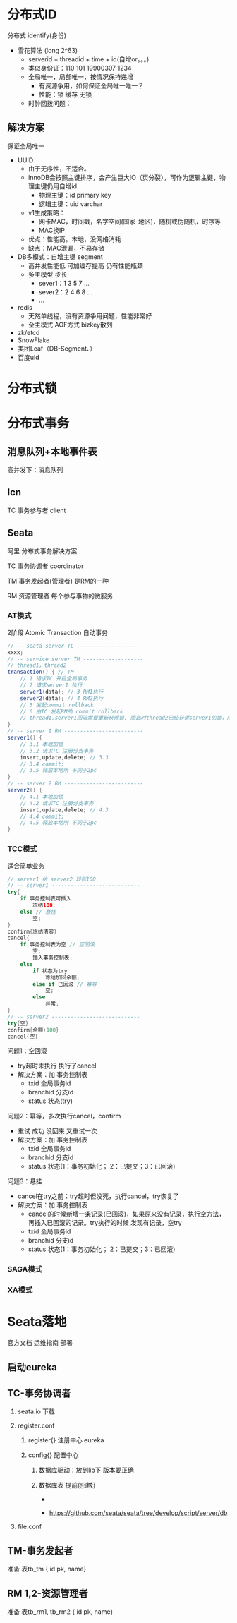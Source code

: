 # 分布式ID

分布式  identify(身份)

- 雪花算法    (long 2^63)
  - serverid + threadid + time + id(自增or。。。)
  - 类似身份证：110 101 19900307 1234
  - 全局唯一，局部唯一，按情况保持递增
    - 有资源争用，如何保证全局唯一唯一？
    - 性能：锁 缓存 无锁
  - 时钟回拨问题：

## 解决方案

保证全局唯一

- UUID
  - 由于无序性，不适合。
  - innoDB会按照主键排序，会产生巨大IO（页分裂），可作为逻辑主键，物理主键仍用自增id
    - 物理主键：id primary key
    - 逻辑主键：uid varchar
  - v1生成策略：
    - 网卡MAC，时间戳，名字空间(国家-地区)，随机或伪随机，时序等
    - MAC换IP
  - 优点：性能高，本地，没网络消耗
  - 缺点：MAC泄漏，不易存储
- DB多模式：自增主键 segment
  - 高并发性能低 可加缓存提高 仍有性能瓶颈
  - 多主模型 步长
    - sever1：1 3 5 7 ...
    - sever2：2 4 6 8 ...
    - ...
- redis
  - 天然单线程，没有资源争用问题，性能非常好
  - 全主模式 AOF方式 bizkey散列
- zk/etcd
- SnowFlake
- 美团Leaf（DB-Segment、）
- 百度uid

# 分布式锁



# 分布式事务

## 消息队列+本地事件表

高并发下：消息队列

## lcn

TC 事务参与者 client

## Seata

阿里 分布式事务解决方案

TC 事务协调者 coordinator

TM 事务发起者(管理者)  是RM的一种

RM 资源管理者 每个参与事物的微服务

### AT模式

2阶段 Atomic Transaction 自动事务

```java
// -- seata server TC -------------------
xxxx;
// -- service server TM -------------------
// thread1，thread2
transaction() { // TM
    // 1 请求TC 开启全局事务
    // 2 请求server1 执行
    server1(data); // 3 RM1执行
    server2(data); // 4 RM2执行
    // 5 发起commit rollback
    // 6 由TC 发起RM的 commit rollback
    // thread1.server1回滚需要重新获得锁, 而此时thread2已经获得server1的锁，所以thread1需要等待thread2超时之后才能执行回滚
}
// -- server 1 RM -------------------------
server1() {
    // 3.1 本地加锁
    // 3.2 请求TC 注册分支事务
    insert,update,delete; // 3.3
    // 3.4 commit;
    // 3.5 释放本地所 不同于2pc
}
// -- server 2 RM -------------------------
server2() {
    // 4.1 本地加锁
    // 4.2 请求TC 注册分支事务
    insert,update,delete; // 4.3
    // 4.4 commit; 
    // 4.5 释放本地所 不同于2pc
}
```



### TCC模式

适合简单业务

```java
// server1 给 server2 转账100
// -- server1 ----------------------------
try{
    if 事务控制表可插入
	    冻结100;
    else // 悬挂
        空;
}
confirm{冻结清零}
cancel{
    if 事务控制表为空 // 空回滚
        空;
    	插入事务控制表;
    else
        if 状态为try
		    冻结加回余额;
    	else if 已回滚 // 幂等
            空;
    	else
            异常;
}
// -- server2 ----------------------------
try{空}
confirm{余额+100}
cancel{空}
```

问题1：空回滚

- try超时未执行 执行了cancel 
- 解决方案：加 事务控制表
  - txid 全局事务id
  - branchid 分支id
  - status 状态(try)

问题2：幂等，多次执行cancel，confirm

- 重试 成功 没回来 又重试一次
- 解决方案：加 事务控制表
  - txid 全局事务id
  - branchid 分支id
  - status 状态(1：事务初始化； 2：已提交；3：已回滚)

问题3：悬挂

- cancel在try之前：try超时但没死，执行cancel，try恢复了
- 解决方案：加 事务控制表
  - cancel的时候新增一条记录(已回滚)，如果原来没有记录，执行空方法，再插入已回滚的记录。try执行的时候 发现有记录，空try
  - txid 全局事务id
  - branchid 分支id
  - status 状态(1：事务初始化； 2：已提交；3：已回滚)



### SAGA模式

### XA模式

# Seata落地

官方文档 运维指南 部署

## 启动eureka

## TC-事务协调者

1. seata.io 下载

2. register.conf

   1. register{} 注册中心 eureka

   2. config{} 配置中心

      1. 数据库驱动：放到lib下 版本要正确

      2. 数据库表 提前创建好

         - 

         - https://github.com/seata/seata/tree/develop/script/server/db

3. file.conf

## TM-事务发起者

准备 表tb_tm { id pk, name}



## RM 1,2-资源管理者

准备 表tb_rm1, tb_rm2  { id pk, name}





